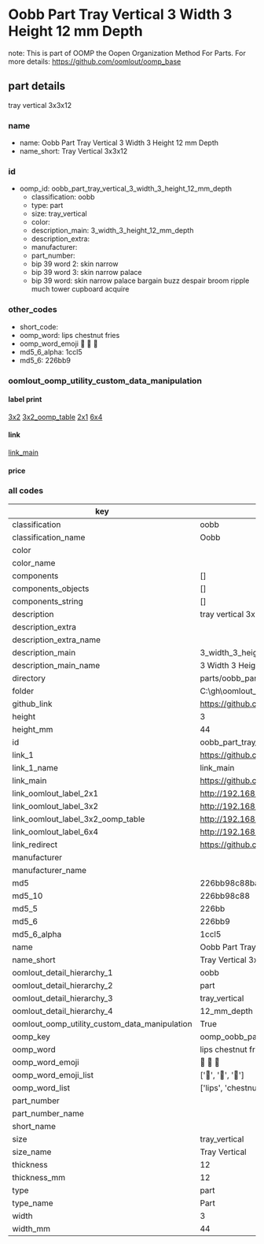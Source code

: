 # Oobb Part Tray Vertical 3 Width 3 Height 12 mm Depth  

note: This is part of OOMP the Oopen Organization Method For Parts. For more details: https://github.com/oomlout/oomp_base

##  part details
  



tray vertical 3x3x12



### name
* name: Oobb Part Tray Vertical 3 Width 3 Height 12 mm Depth
* name_short: Tray Vertical 3x3x12 
### id
* oomp_id: oobb_part_tray_vertical_3_width_3_height_12_mm_depth
  * classification: oobb
  * type: part
  * size: tray_vertical
  * color: 
  * description_main: 3_width_3_height_12_mm_depth
  * description_extra: 
  * manufacturer: 
  * part_number: 
  * bip 39 word 2: skin narrow
  * bip 39 word 3: skin narrow palace
  * bip 39 word: skin narrow palace bargain buzz despair broom ripple much tower cupboard acquire

### other_codes
* short_code: 
* oomp_word: lips chestnut fries
* oomp_word_emoji :lips: :chestnut: :fries:
* md5_6_alpha: 1ccl5
* md5_6: 226bb9






### oomlout_oomp_utility_custom_data_manipulation
#### label print
[3x2](http://192.168.1.245:1112/?label=oomp%201ccl5)
[3x2_oomp_table](http://192.168.1.108:1112/?label=oomp%201ccl5)
[2x1](http://192.168.1.242:1112/?label=oomp%201ccl5)
[6x4](http://192.168.1.55:1112/?label=oomp%201ccl5)    

#### link

[link_main](https://github.com/oomlout/oomlout_oobb_version_4_generated_parts/tree/main/navigation_oomp/oobb/part/tray_vertical/3_width_3_height_12_mm_depth/part)                              

#### price







### all codes 
| key | value |  
| --- | --- |  
| classification | oobb |  
| classification_name | Oobb |  
| color |  |  
| color_name |  |  
| components | [] |  
| components_objects | [] |  
| components_string | [] |  
| description | tray vertical 3x3x12 |  
| description_extra |  |  
| description_extra_name |  |  
| description_main | 3_width_3_height_12_mm_depth |  
| description_main_name | 3 Width 3 Height 12 mm Depth |  
| directory | parts/oobb_part_tray_vertical_3_width_3_height_12_mm_depth |  
| folder | C:\gh\oomlout_oobb_version_4_generated_parts\parts\oobb_part_tray_vertical_3_width_3_height_12_mm_depth |  
| github_link | https://github.com/oomlout/oomlout_oomp_part_src/tree/main/parts/oobb_part_tray_vertical_3_width_3_height_12_mm_depth |  
| height | 3 |  
| height_mm | 44 |  
| id | oobb_part_tray_vertical_3_width_3_height_12_mm_depth |  
| link_1 | https://github.com/oomlout/oomlout_oobb_version_4_generated_parts/tree/main/navigation_oomp/oobb/part/tray_vertical/3_width_3_height_12_mm_depth/part |  
| link_1_name | link_main |  
| link_main | https://github.com/oomlout/oomlout_oobb_version_4_generated_parts/tree/main/navigation_oomp/oobb/part/tray_vertical/3_width_3_height_12_mm_depth/part |  
| link_oomlout_label_2x1 | http://192.168.1.242:1112/?label=oomp%201ccl5 |  
| link_oomlout_label_3x2 | http://192.168.1.245:1112/?label=oomp%201ccl5 |  
| link_oomlout_label_3x2_oomp_table | http://192.168.1.108:1112/?label=oomp%201ccl5 |  
| link_oomlout_label_6x4 | http://192.168.1.55:1112/?label=oomp%201ccl5 |  
| link_redirect | https://github.com/oomlout/oomlout_oobb_version_4_generated_parts/tree/main/parts/oobb_tray_vertical_03_03_12 |  
| manufacturer |  |  
| manufacturer_name |  |  
| md5 | 226bb98c88ba4398f00fc12b3e64c654 |  
| md5_10 | 226bb98c88 |  
| md5_5 | 226bb |  
| md5_6 | 226bb9 |  
| md5_6_alpha | 1ccl5 |  
| name | Oobb Part Tray Vertical 3 Width 3 Height 12 mm Depth |  
| name_short | Tray Vertical 3x3x12  |  
| oomlout_detail_hierarchy_1 | oobb |  
| oomlout_detail_hierarchy_2 | part |  
| oomlout_detail_hierarchy_3 | tray_vertical |  
| oomlout_detail_hierarchy_4 | 12_mm_depth |  
| oomlout_oomp_utility_custom_data_manipulation | True |  
| oomp_key | oomp_oobb_part_tray_vertical_3_width_3_height_12_mm_depth |  
| oomp_word | lips chestnut fries |  
| oomp_word_emoji | :lips: :chestnut: :fries: |  
| oomp_word_emoji_list | [':lips:', ':chestnut:', ':fries:'] |  
| oomp_word_list | ['lips', 'chestnut', 'fries'] |  
| part_number |  |  
| part_number_name |  |  
| short_name |  |  
| size | tray_vertical |  
| size_name | Tray Vertical |  
| thickness | 12 |  
| thickness_mm | 12 |  
| type | part |  
| type_name | Part |  
| width | 3 |  
| width_mm | 44 |  
